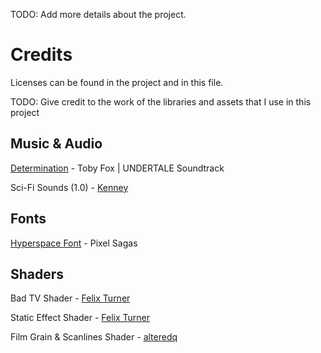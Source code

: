 TODO: Add more details about the project.

# Credits

Licenses can be found in the project and in this file.

TODO: Give credit to the work of the libraries and assets that I use in this project

## Music & Audio

[Determination](https://www.youtube.com/watch?v=h1wSPmlZV-w) - Toby Fox | UNDERTALE Soundtrack

Sci-Fi Sounds (1.0) - [Kenney](www.kenney.nl)

## Fonts

[Hyperspace Font](https://www.fontspace.com/hyperspace-font-f18038) - Pixel Sagas

## Shaders

Bad TV Shader - [Felix Turner](www.airtight.cc)

Static Effect Shader - [Felix Turner](www.airtight.cc)

Film Grain & Scanlines Shader - [alteredq](http://alteredqualia.com)